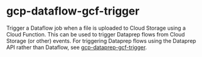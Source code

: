 # gcp-dataflow-gcf-trigger

Trigger a Dataflow job when a file is uploaded to Cloud Storage using a Cloud Function.
This can be used to trigger Dataprep flows from Cloud Storage (or other) events. For
triggering Dataprep flows using the Dataprep API rather than Dataflow, see
[gcp-dataprep-gcf-trigger](https://github.com/RealKinetic/gcp-dataprep-gcf-trigger).
